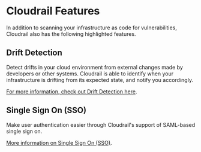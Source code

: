 # Cloudrail Features
In addition to scanning your infrastructure as code for vulnerabilities, Cloudrail also has the following highlighted features.

## Drift Detection
Detect drifts in your cloud environment from external changes made by developers or other systems. Cloudrail is able to identify when your infrastructure is drifting from its expected state, and notify you accordingly.

[For more information, check out Drift Detection here](features/drift-detection.md).

## Single Sign On (SSO)
Make user authentication easier through Cloudrail's support of SAML-based single sign on.

[More information on Single Sign On (SSO)](features/sso.md).